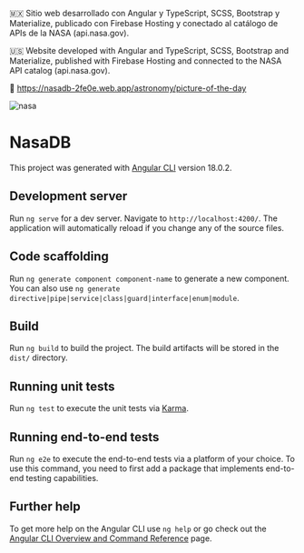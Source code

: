 🇲🇽 Sitio web desarrollado con Angular y TypeScript, SCSS, Bootstrap y Materialize, publicado con Firebase Hosting y conectado al catálogo de APIs de la NASA (api.nasa.gov).

🇺🇸 Website developed with Angular and TypeScript, SCSS, Bootstrap and Materialize, published with Firebase Hosting and connected to the NASA API catalog (api.nasa.gov).

🔗 https://nasadb-2fe0e.web.app/astronomy/picture-of-the-day


![nasa](https://github.com/user-attachments/assets/4daf6477-2688-4869-9a59-7a4ce502dd76)


# NasaDB

This project was generated with [Angular CLI](https://github.com/angular/angular-cli) version 18.0.2.

## Development server

Run `ng serve` for a dev server. Navigate to `http://localhost:4200/`. The application will automatically reload if you change any of the source files.

## Code scaffolding

Run `ng generate component component-name` to generate a new component. You can also use `ng generate directive|pipe|service|class|guard|interface|enum|module`.

## Build

Run `ng build` to build the project. The build artifacts will be stored in the `dist/` directory.

## Running unit tests

Run `ng test` to execute the unit tests via [Karma](https://karma-runner.github.io).

## Running end-to-end tests

Run `ng e2e` to execute the end-to-end tests via a platform of your choice. To use this command, you need to first add a package that implements end-to-end testing capabilities.

## Further help

To get more help on the Angular CLI use `ng help` or go check out the [Angular CLI Overview and Command Reference](https://angular.dev/tools/cli) page.
